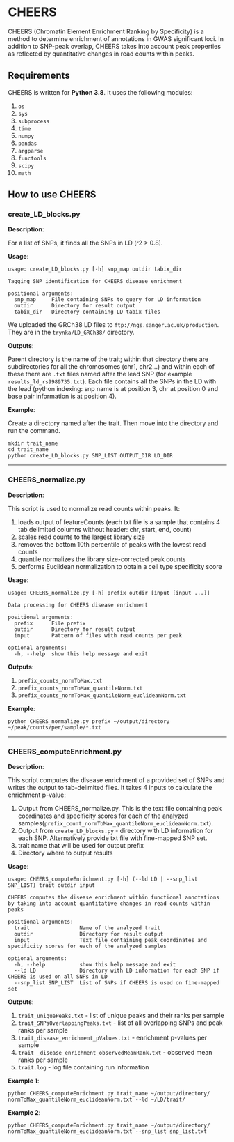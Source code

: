 # CHEERS
 
CHEERS (Chromatin Element Enrichment Ranking by Specificity) is a method to determine enrichment of annotations in GWAS significant loci. In addition to SNP-peak overlap, CHEERS takes into account peak properties as reflected by quantitative changes in read counts within peaks. 
 
## Requirements
 
CHEERS is written for **Python 3.8**. It uses the following modules:

1. `os`
2. `sys`
3. `subprocess`
4. `time`
5. `numpy`
6. `pandas`
7. `argparse`
8. `functools`
9. `scipy`
10. `math`
 
## How to use CHEERS

### create_LD_blocks.py

**Description**:

For a list of SNPs, it finds all the SNPs in LD (r2 > 0.8).

**Usage**:

```
usage: create_LD_blocks.py [-h] snp_map outdir tabix_dir

Tagging SNP identification for CHEERS disease enrichment

positional arguments:
  snp_map     File containing SNPs to query for LD information
  outdir      Directory for result output
  tabix_dir   Directory containing LD tabix files
```

We uploaded the GRCh38 LD files to `ftp://ngs.sanger.ac.uk/production`. They are in the `trynka/LD_GRCh38/` directory.

**Outputs**:

Parent directory is the name of the trait; within that directory there are subdirectories for all the chromosomes (chr1, chr2...) and within each of these there are `.txt` files named after the lead SNP (for example `results_ld_rs9989735.txt`). Each file contains all the SNPs in the LD with the lead (python indexing: snp name is at position 3, chr at position 0 and base pair information is at position 4).

**Example**:

Create a directory named after the trait. Then move into the directory and run the command.

```
mkdir trait_name
cd trait_name
python create_LD_blocks.py SNP_LIST OUTPUT_DIR LD_DIR
```

-----

### CHEERS_normalize.py
 
**Description**:

This script is used to normalize read counts within peaks. It:

1. loads output of featureCounts (each txt file is a sample that contains 4 tab delimited columns without header: chr, start, end, count)
2. scales read counts to the largest library size
3. removes the bottom 10th percentile of peaks with the lowest read counts
4. quantile normalizes the library size-corrected peak counts
5. performs Euclidean normalization to obtain a cell type specificity score

**Usage**:

```
usage: CHEERS_normalize.py [-h] prefix outdir [input [input ...]]

Data processing for CHEERS disease enrichment

positional arguments:
  prefix      File prefix
  outdir      Directory for result output
  input       Pattern of files with read counts per peak

optional arguments:
  -h, --help  show this help message and exit
```

**Outputs**:

1. `prefix_counts_normToMax.txt`
2. `prefix_counts_normToMax_quantileNorm.txt`
3. `prefix_counts_normToMax_quantileNorm_euclideanNorm.txt`
 
**Example**:

```
python CHEERS_normalize.py prefix ~/output/directory ~/peak/counts/per/sample/*.txt
```

-----

### CHEERS_computeEnrichment.py
 
**Description**:  
 
This script computes the disease enrichment of a provided set of SNPs and writes the output to tab-delimited files. It takes 4 inputs to calculate the enrichment p-value:

1. Output from CHEERS_normalize.py. This is the text file containing peak coordinates and specificity scores for each of the analyzed samples(`prefix_count_normToMax_quantileNorm_euclideanNorm.txt`).
2. Output from `create_LD_blocks.py` - directory with LD information for each SNP. Alternatively provide txt file with fine-mapped SNP set.
3. trait name that will be used for output prefix
4. Directory where to output results

**Usage**:

```
usage: CHEERS_computeEnrichment.py [-h] (--ld LD | --snp_list SNP_LIST) trait outdir input

CHEERS computes the disease enrichment within functional annotations by taking into account quantitative changes in read counts within peaks

positional arguments:
  trait                Name of the analyzed trait
  outdir               Directory for result output
  input                Text file containing peak coordinates and specificity scores for each of the analyzed samples

optional arguments:
  -h, --help           show this help message and exit
  --ld LD              Directory with LD information for each SNP if CHEERS is used on all SNPs in LD
  --snp_list SNP_LIST  List of SNPs if CHEERS is used on fine-mapped set
```

**Outputs**:

1. `trait_uniquePeaks.txt` - list of unique peaks and their ranks per sample
2. `trait_SNPsOverlappingPeaks.txt` - list of all overlapping SNPs and peak ranks per sample
3. `trait_disease_enrichment_pValues.txt` - enrichment p-values per sample
4. `trait _disease_enrichment_observedMeanRank.txt` - observed mean ranks per sample
5. `trait.log` - log file containing run information
 
**Example 1**:

```
python CHEERS_computeEnrichment.py trait_name ~/output/directory/ normToMax_quantileNorm_euclideanNorm.txt --ld ~/LD/trait/
```

**Example 2**:

```
python CHEERS_computeEnrichment.py trait_name ~/output/directory/ normToMax_quantileNorm_euclideanNorm.txt --snp_list snp_list.txt
```
